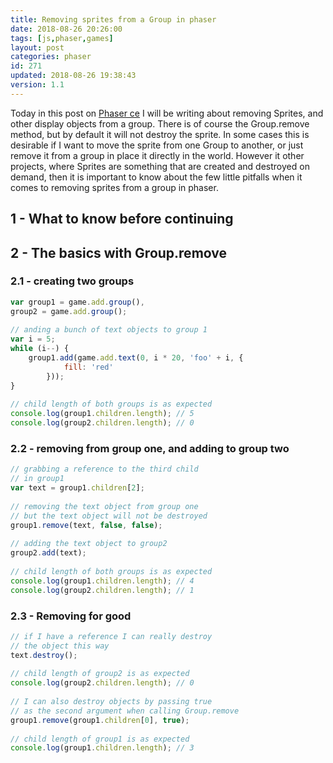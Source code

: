 ```yaml
---
title: Removing sprites from a Group in phaser
date: 2018-08-26 20:26:00
tags: [js,phaser,games]
layout: post
categories: phaser
id: 271
updated: 2018-08-26 19:38:43
version: 1.1
---
```


Today in this post on [Phaser ce](https://photonstorm.github.io/phaser-ce/) I will be writing about removing Sprites, and other display objects from a group. There is of course the Group.remove method, but by default it will not destroy the sprite. In some cases this is desirable if I want to move the sprite from one Group to another, or just remove it from a group in place it directly in the world. However it other projects, where Sprites are something that are created and destroyed on demand, then it is important to know about the few little pitfalls when it comes to removing sprites from a group in phaser.

<!-- more -->

## 1 - What to know before continuing

## 2 - The basics with Group.remove

### 2.1 - creating two groups

```js
var group1 = game.add.group(),
group2 = game.add.group();
 
// anding a bunch of text objects to group 1
var i = 5;
while (i--) {
    group1.add(game.add.text(0, i * 20, 'foo' + i, {
            fill: 'red'
        }));
}
 
// child length of both groups is as expected
console.log(group1.children.length); // 5
console.log(group2.children.length); // 0
```

### 2.2 - removing from group one, and adding to group two

```js
// grabbing a reference to the third child
// in group1
var text = group1.children[2];
 
// removing the text object from group one
// but the text object will not be destroyed
group1.remove(text, false, false);
 
// adding the text object to group2
group2.add(text);
 
// child length of both groups is as expected
console.log(group1.children.length); // 4
console.log(group2.children.length); // 1
```

### 2.3 - Removing for good

```js
// if I have a reference I can really destroy
// the object this way
text.destroy();
 
// child length of group2 is as expected
console.log(group2.children.length); // 0
 
// I can also destroy objects by passing true
// as the second argument when calling Group.remove
group1.remove(group1.children[0], true);
 
// child length of group1 is as expected
console.log(group1.children.length); // 3
```
